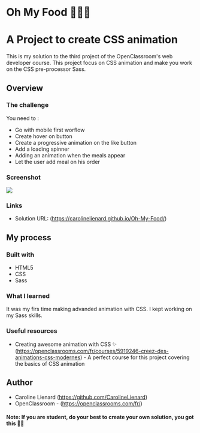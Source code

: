 # Oh My Food 🍅🥦🥕
# A Project to create CSS animation

This is my solution to the third project of the OpenClassroom's web developer course.
This project focus on CSS animation and make you work on the CSS pre-processor Sass.
## Overview

### The challenge

You need to : 
- Go with mobile first worflow
- Create hover on button 
- Create a progressive animation on the like button
- Add a loading spinner 
- Adding an animation when the meals appear
- Let the user add meal on his order 

### Screenshot

![](./preview.png)


### Links

- Solution URL: (https://carolinelienard.github.io/Oh-My-Food/)

## My process

### Built with

- HTML5
- CSS
- Sass

### What I learned

It was my firs time making advanded animation with CSS. I kept working on my Sass skills. 


### Useful resources

- Creating awesome animation with CSS ✨ (https://openclassrooms.com/fr/courses/5919246-creez-des-animations-css-modernes) - A perfect course for this project covering the basics of CSS animation

## Author

- Caroline Lienard (https://github.com/CarolineLienard)
- OpenClassroom - (https://openclassrooms.com/fr/)

#### Note: If you are student, do your best to create your own solution, you got this 👍🏻
